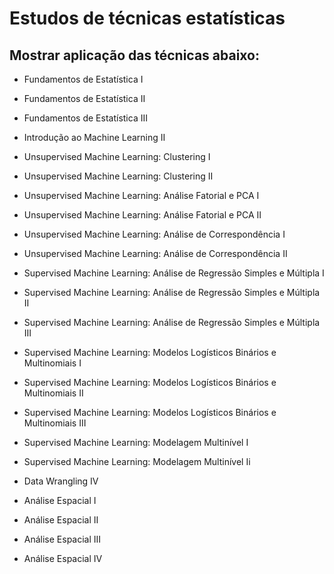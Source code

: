 # Estudos de técnicas estatísticas 

## Mostrar aplicação das técnicas abaixo:

* Fundamentos de Estatística I
* Fundamentos de Estatística II
* Fundamentos de Estatística III

* Introdução ao Machine Learning II 
* Unsupervised Machine Learning: Clustering I
* Unsupervised Machine Learning: Clustering II
* Unsupervised Machine Learning: Análise Fatorial e PCA I
* Unsupervised Machine Learning: Análise Fatorial e PCA II
* Unsupervised Machine Learning: Análise de Correspondência I
* Unsupervised Machine Learning: Análise de Correspondência II


* Supervised Machine Learning: Análise de Regressão Simples e Múltipla I
* Supervised Machine Learning: Análise de Regressão Simples e Múltipla II
* Supervised Machine Learning: Análise de Regressão Simples e Múltipla III
* Supervised Machine Learning: Modelos Logísticos Binários e Multinomiais I
* Supervised Machine Learning: Modelos Logísticos Binários e Multinomiais II
* Supervised Machine Learning: Modelos Logísticos Binários e Multinomiais III
* Supervised Machine Learning: Modelagem Multinível I
* Supervised Machine Learning: Modelagem Multinível Ii
* Data Wrangling IV

* Análise Espacial I
* Análise Espacial II
* Análise Espacial III

* Análise Espacial IV

